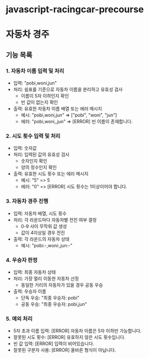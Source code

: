 # javascript-racingcar-precourse

# 자동차 경주

## 기능 목록

### 1. 자동차 이름 입력 및 처리
 - 입력: "pobi,woni,jun"
 - 처리: 쉼표를 기준으로 자동차 이름을 분리하고 유효성 검사
   - 이름이 5자 이하인지 확인
   - 빈 값이 없는지 확인
 - 출력: 유효한 자동차 이름 배열 또는 에러 메시지
   - 예시: "pobi,woni,jun" => ["pobi", "woni", "jun"]
   - 에러: "pobi,woni,,jun" => [ERROR] 빈 이름이 존재합니다.

### 2. 시도 횟수 입력 및 처리
 - 입력: 숫자값
 - 처리: 입력된 값의 유효성 검사
   - 숫자인지 확인
   - 양의 정수인지 확인
 - 출력: 유효한 시도 횟수 또는 에러 메시지
   - 예시: "5" => 5
   - 에러: "0" => [ERROR] 시도 횟수는 1이상이어야 합니다.

### 3. 자동차 경주 진행
 - 입력: 자동차 배열, 시도 횟수
 - 처리: 각 라운드마다 자동차별 전진 여부 결정
   - 0-9 사이 무작위 값 생성
   - 값이 4이상일 경우 전진
 - 출력: 각 라운드의 자동차 상태
   - 예시: "pobi:-,woni:,jun:-"

### 4. 우승자 판정
 - 입력: 최종 자동차 상태
 - 처리: 가장 멀리 이동한 자동차 선정
   - 동일한 거리의 자동차가 있을 경우 공동 우승
 - 출력: 우승자 이름
   - 단독 우승: "최종 우승자: pobi"
   - 공동 우승: "최종 우승자: pobi,jun"

### 5. 예외 처리
 - 5자 초과 이름 입력: [ERROR] 자동차 이름은 5자 이하만 가능합니다.
 - 잘못된 시도 횟수: [ERROR] 유효하지 않은 시도 횟수입니다.
 - 빈 값 입력: [ERROR] 입력이 비어있습니다.
 - 잘못된 구분자 사용: [ERROR] 올바른 형식이 아닙니다.